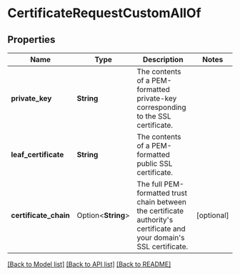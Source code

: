 # CertificateRequestCustomAllOf

## Properties

Name | Type | Description | Notes
------------ | ------------- | ------------- | -------------
**private_key** | **String** | The contents of a PEM-formatted private-key corresponding to the SSL certificate. | 
**leaf_certificate** | **String** | The contents of a PEM-formatted public SSL certificate. | 
**certificate_chain** | Option<**String**> | The full PEM-formatted trust chain between the certificate authority's certificate and your domain's SSL certificate. | [optional]

[[Back to Model list]](../README.md#documentation-for-models) [[Back to API list]](../README.md#documentation-for-api-endpoints) [[Back to README]](../README.md)


